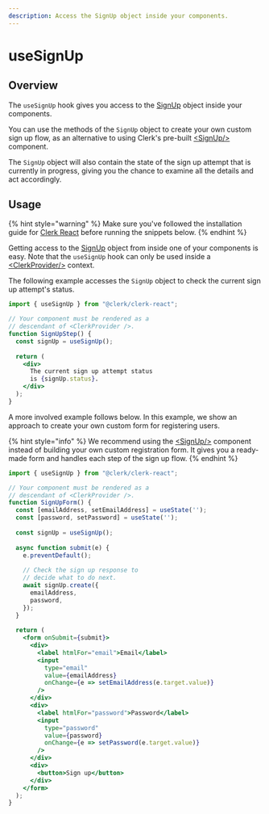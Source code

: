 ```yaml
---
description: Access the SignUp object inside your components.
---
```


# useSignUp

## Overview

The `useSignUp` hook gives you access to the [SignUp](../clerkjs/signup.md) object inside your components.&#x20;

You can use the methods of the `SignUp` object to create your own custom sign up flow, as an alternative to using Clerk's pre-built [\<SignUp/>](../../components/sign-up/sign-up.md) component.

The `SignUp` object will also contain the state of the sign up attempt that is currently in progress, giving you the chance to examine all the details and act accordingly.

## Usage

{% hint style="warning" %}
Make sure you've followed the installation guide for [Clerk React](installation.md) before running the snippets below.
{% endhint %}

Getting access to the [SignUp](../clerkjs/signup.md) object from inside one of your components is easy. Note that the `useSignUp` hook can only be used inside a [\<ClerkProvider/>](clerkprovider.md) context.

The following example accesses the `SignUp` object to check the current sign up attempt's status.

```jsx
import { useSignUp } from "@clerk/clerk-react";

// Your component must be rendered as a 
// descendant of <ClerkProvider />.
function SignUpStep() {
  const signUp = useSignUp();
  
  return (
    <div>
      The current sign up attempt status 
      is {signUp.status}.
    </div>
  );
}
```

A more involved example follows below. In this example, we show an approach to create your own custom form for registering users.

{% hint style="info" %}
We recommend using the [\<SignUp/>](../../components/sign-up/sign-up.md) component instead of building your own custom registration form. It gives you a ready-made form and handles each step of the sign up flow.
{% endhint %}

```jsx
import { useSignUp } from "@clerk/clerk-react";

// Your component must be rendered as a 
// descendant of <ClerkProvider />.
function SignUpForm() {
  const [emailAddress, setEmailAddress] = useState('');
  const [password, setPassword] = useState('');
  
  const signUp = useSignUp();
  
  async function submit(e) {
    e.preventDefault();
    
    // Check the sign up response to 
    // decide what to do next.
    await signUp.create({
      emailAddress,
      password,
    });
  }
  
  return (
    <form onSubmit={submit}>
      <div>
        <label htmlFor="email">Email</label>
        <input 
          type="email" 
          value={emailAddress} 
          onChange={e => setEmailAddress(e.target.value)} 
        />
      </div>
      <div>
        <label htmlFor="password">Password</label>
        <input
          type="password"
          value={password}
          onChange={e => setPassword(e.target.value)}
        />
      </div>
      <div>
        <button>Sign up</button>
      </div>
    </form>
  );
}
```
